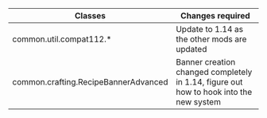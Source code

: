 |Classes|Changes required|
|---|---|
|common.util.compat112.*|Update to 1.14 as the other mods are updated|
|common.crafting.RecipeBannerAdvanced|Banner creation changed completely in 1.14, figure out how to hook into the new system|

